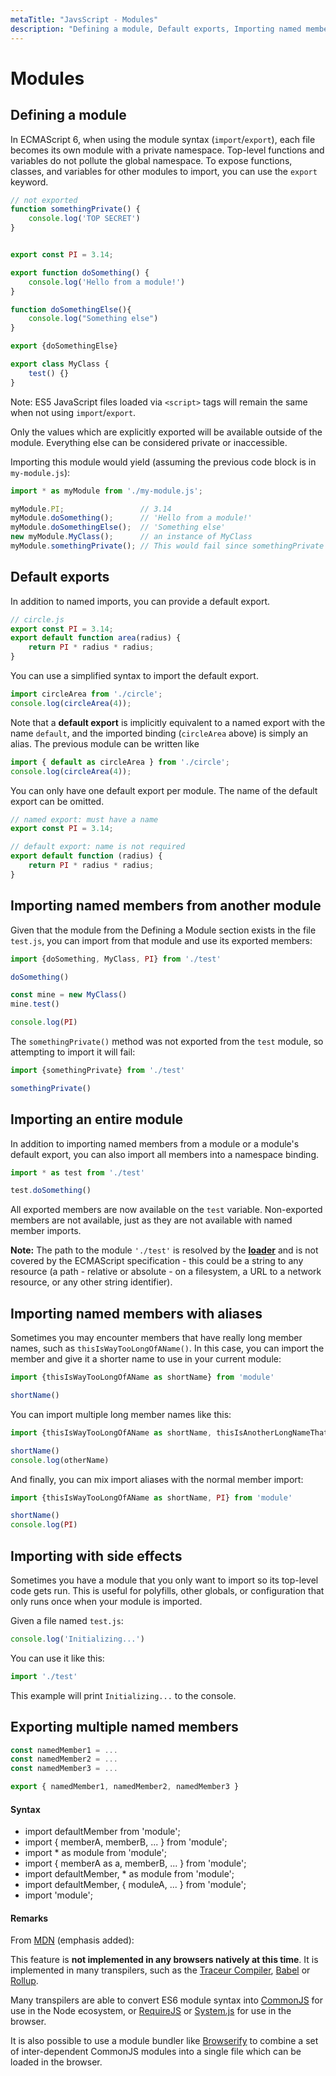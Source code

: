 ```yaml
---
metaTitle: "JavsScript - Modules"
description: "Defining a module, Default exports, Importing named members from another module, Importing an entire module, Importing named members with aliases, Importing with side effects, Exporting multiple named members"
---
```


# Modules




## Defining a module


In ECMAScript 6, when using the module syntax (`import`/`export`), each file becomes its own module with a private namespace. Top-level functions and variables do not pollute the global namespace. To expose functions, classes, and variables for other modules to import, you can use the `export` keyword.

```js
// not exported
function somethingPrivate() {
    console.log('TOP SECRET')
}


export const PI = 3.14;

export function doSomething() {
    console.log('Hello from a module!')
}

function doSomethingElse(){ 
    console.log("Something else")
}

export {doSomethingElse}

export class MyClass {
    test() {}
}

```

Note: ES5 JavaScript files loaded via `<script>` tags will remain the same when not using `import`/`export`.

Only the values which are explicitly exported will be available outside of the module. Everything else can be considered private or inaccessible.

Importing this module would yield (assuming the previous code block is in `my-module.js`):

```js
import * as myModule from './my-module.js';

myModule.PI;                 // 3.14
myModule.doSomething();      // 'Hello from a module!'
myModule.doSomethingElse();  // 'Something else'
new myModule.MyClass();      // an instance of MyClass
myModule.somethingPrivate(); // This would fail since somethingPrivate was not exported

```



## Default exports


In addition to named imports, you can provide a default export.

```js
// circle.js
export const PI = 3.14;
export default function area(radius) {
    return PI * radius * radius;
}

```

You can use a simplified syntax to import the default export.

```js
import circleArea from './circle';
console.log(circleArea(4));

```

Note that a **default export** is implicitly equivalent to a named export with the name `default`, and the imported binding (`circleArea` above) is simply an alias. The previous module can be written like

```js
import { default as circleArea } from './circle';
console.log(circleArea(4));

```

You can only have one default export per module. The name of the default export can be omitted.

```js
// named export: must have a name
export const PI = 3.14;

// default export: name is not required
export default function (radius) {  
    return PI * radius * radius;
}

```



## Importing named members from another module


Given that the module from the Defining a Module section exists in the file `test.js`, you can import from that module and use its exported members:

```js
import {doSomething, MyClass, PI} from './test'

doSomething()

const mine = new MyClass()
mine.test()

console.log(PI)

```

The `somethingPrivate()` method was not exported from the `test` module, so attempting to import it will fail:

```js
import {somethingPrivate} from './test'

somethingPrivate()

```



## Importing an entire module


In addition to importing named members from a module or a module's default export, you can also import all members into a namespace binding.

```js
import * as test from './test'

test.doSomething()

```

All exported members are now available on the `test` variable. Non-exported members are not available, just as they are not available with named member imports.

**Note:** The path to the module `'./test'` is resolved by the [**loader**](https://whatwg.github.io/loader/) and is not covered by the ECMAScript specification - this could be a string to any resource (a path - relative or absolute - on a filesystem, a URL to a network resource, or any other string identifier).



## Importing named members with aliases


Sometimes you may encounter members that have really long member names, such as `thisIsWayTooLongOfAName()`. In this case, you can import the member and give it a shorter name to use in your current module:

```js
import {thisIsWayTooLongOfAName as shortName} from 'module'

shortName()

```

You can import multiple long member names like this:

```js
import {thisIsWayTooLongOfAName as shortName, thisIsAnotherLongNameThatShouldNotBeUsed as otherName} from 'module'

shortName()
console.log(otherName)

```

And finally, you can mix import aliases with the normal member import:

```js
import {thisIsWayTooLongOfAName as shortName, PI} from 'module'

shortName()
console.log(PI)

```



## Importing with side effects


Sometimes you have a module that you only want to import so its top-level code gets run. This is useful for polyfills, other globals, or configuration that only runs once when your module is imported.

Given a file named `test.js`:

```js
console.log('Initializing...')

```

You can use it like this:

```js
import './test'

```

This example will print `Initializing...` to the console.



## Exporting multiple named members


```js
const namedMember1 = ...
const namedMember2 = ...
const namedMember3 = ...

export { namedMember1, namedMember2, namedMember3 }

```



#### Syntax


- import defaultMember from 'module';
- import { memberA, memberB, ... } from 'module';
- import * as module from 'module';
- import { memberA as a, memberB, ... } from 'module';
- import defaultMember, * as module from 'module';
- import defaultMember, { moduleA, ... } from 'module';
- import 'module';



#### Remarks


From [MDN](https://developer.mozilla.org/en-US/docs/Web/JavaScript/Reference/Statements/import) (emphasis added):

> 
This feature is **not implemented in any browsers natively at this time**. It is implemented in many transpilers, such as the [Traceur Compiler](https://github.com/google/traceur-compiler), [Babel](https://babeljs.io) or [Rollup](http://rollupjs.org).


Many transpilers are able to convert ES6 module syntax into [CommonJS](http://wiki.commonjs.org/wiki/Modules/1.1) for use in the Node ecosystem, or [RequireJS](http://requirejs.org) or [System.js](https://github.com/systemjs/systemjs) for use in the browser.

It is also possible to use a module bundler like [Browserify](http://browserify.org/) to combine a set of inter-dependent CommonJS modules into a single file which can be loaded in the browser.

